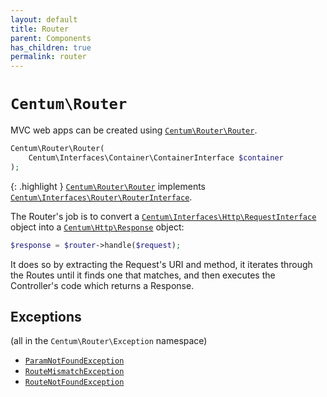 ```yaml
---
layout: default
title: Router
parent: Components
has_children: true
permalink: router
---
```




# `Centum\Router`

MVC web apps can be created using [`Centum\Router\Router`](https://github.com/SidRoberts/centum/blob/development/src/Router/Router.php).

```php
Centum\Router\Router(
    Centum\Interfaces\Container\ContainerInterface $container
);
```

{: .highlight }
[`Centum\Router\Router`](https://github.com/SidRoberts/centum/blob/development/src/Router/Router.php) implements [`Centum\Interfaces\Router\RouterInterface`](https://github.com/SidRoberts/centum/blob/development/src/Interfaces/Router/RouterInterface.php).

The Router's job is to convert a [`Centum\Interfaces\Http\RequestInterface`](https://github.com/SidRoberts/centum/blob/development/src/Interfaces/Http/RequestInterface.php) object into a [`Centum\Http\Response`](https://github.com/SidRoberts/centum/blob/development/src/Http/Response.php) object:

```php
$response = $router->handle($request);
```

It does so by extracting the Request's URI and method, it iterates through the Routes until it finds one that matches, and then executes the Controller's code which returns a Response.



## Exceptions

(all in the `Centum\Router\Exception` namespace)

- [`ParamNotFoundException`](https://github.com/SidRoberts/centum/blob/development/src/Router/Exception/ParamNotFoundException.php)
- [`RouteMismatchException`](https://github.com/SidRoberts/centum/blob/development/src/Router/Exception/RouteMismatchException.php)
- [`RouteNotFoundException`](https://github.com/SidRoberts/centum/blob/development/src/Router/Exception/RouteNotFoundException.php)
